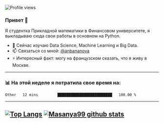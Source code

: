 ![Profile views](https://gpvc.arturio.dev/masanya99)

### Привет 👋

Я студентка Прикладной математики в Финансовом университете, я выкладываю сюда свои работы в основном на Python.

- 🌱 Cейчас изучаю Data Science, Machine Learning и Big Data.
- 📫 Связаться со мной: [@anbananova][telegram]
- ⚡ Интересный факт: могу на французском сказать, что я живу в Москве.
---


### 📊 На этой неделе я потратила свое время на:
<!--START_SECTION:waka-->
```text
Other   12 mins         █████████████████████████   100.00 % 
```
<!--END_SECTION:waka-->
---
[![Top Langs](https://github-readme-stats.vercel.app/api/top-langs/?username=masanya99&hide=TeX)](https://github.com/masanya99/github-readme-stats)
[![Masanya99 github stats](https://github-readme-stats.vercel.app/api?username=masanya99)](https://github.com/masanya99/github-readme-stats)
---
[telegram]: https://t.me/anbananova
